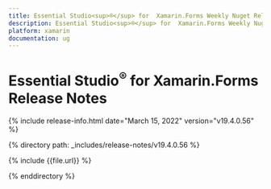 ```yaml
---
title: Essential Studio<sup>®</sup> for  Xamarin.Forms Weekly Nuget Release Release Notes  
description: Essential Studio<sup>®</sup> for  Xamarin.Forms Weekly Nuget Release Release Notes  
platform: xamarin
documentation: ug
---
```


# Essential Studio<sup>®</sup> for  Xamarin.Forms  Release Notes  

{% include release-info.html date="March 15, 2022"  version="v19.4.0.56" %} 

{% directory path: _includes/release-notes/v19.4.0.56 %}

{% include {{file.url}} %}

{% enddirectory %}